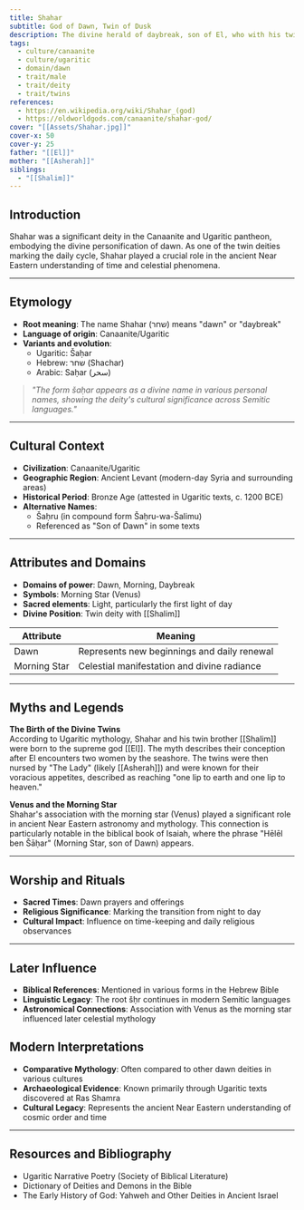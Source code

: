 ```yaml
---
title: Shahar
subtitle: God of Dawn, Twin of Dusk
description: The divine herald of daybreak, son of El, who with his twin brother marked the eternal dance of light and shadow
tags:
  - culture/canaanite
  - culture/ugaritic
  - domain/dawn
  - trait/male
  - trait/deity
  - trait/twins
references:
  - https://en.wikipedia.org/wiki/Shahar_(god)
  - https://oldworldgods.com/canaanite/shahar-god/
cover: "[[Assets/Shahar.jpg]]"
cover-x: 50
cover-y: 25
father: "[[El]]"
mother: "[[Asherah]]"
siblings:
  - "[[Shalim]]"
---
```

## Introduction
Shahar was a significant deity in the Canaanite and Ugaritic pantheon, embodying the divine personification of dawn. As one of the twin deities marking the daily cycle, Shahar played a crucial role in the ancient Near Eastern understanding of time and celestial phenomena.

---

## Etymology

- **Root meaning**: The name Shahar (שחר) means "dawn" or "daybreak"
- **Language of origin**: Canaanite/Ugaritic
- **Variants and evolution**:
  - Ugaritic: Šaḥar
  - Hebrew: שחר (Shachar)
  - Arabic: Saḥar (سحر)

> _"The form šaḥar appears as a divine name in various personal names, showing the deity's cultural significance across Semitic languages."_

---

## Cultural Context

- **Civilization**: Canaanite/Ugaritic
- **Geographic Region**: Ancient Levant (modern-day Syria and surrounding areas)
- **Historical Period**: Bronze Age (attested in Ugaritic texts, c. 1200 BCE)
- **Alternative Names**:
  - Šaḥru (in compound form Šaḥru-wa-Šalimu)
  - Referenced as "Son of Dawn" in some texts

---

## Attributes and Domains

- **Domains of power**: Dawn, Morning, Daybreak
- **Symbols**: Morning Star (Venus)
- **Sacred elements**: Light, particularly the first light of day
- **Divine Position**: Twin deity with [[Shalim]]

| Attribute | Meaning |
|-----------|----------|
| Dawn | Represents new beginnings and daily renewal |
| Morning Star | Celestial manifestation and divine radiance |

---

## Myths and Legends

**The Birth of the Divine Twins**  
According to Ugaritic mythology, Shahar and his twin brother [[Shalim]] were born to the supreme god [[El]]. The myth describes their conception after El encounters two women by the seashore. The twins were then nursed by "The Lady" (likely [[Asherah]]) and were known for their voracious appetites, described as reaching "one lip to earth and one lip to heaven."

**Venus and the Morning Star**  
Shahar's association with the morning star (Venus) played a significant role in ancient Near Eastern astronomy and mythology. This connection is particularly notable in the biblical book of Isaiah, where the phrase "Hēlēl ben Šāḥar" (Morning Star, son of Dawn) appears.

---

## Worship and Rituals

- **Sacred Times**: Dawn prayers and offerings
- **Religious Significance**: Marking the transition from night to day
- **Cultural Impact**: Influence on time-keeping and daily religious observances

---

## Later Influence

- **Biblical References**: Mentioned in various forms in the Hebrew Bible
- **Linguistic Legacy**: The root šḥr continues in modern Semitic languages
- **Astronomical Connections**: Association with Venus as the morning star influenced later celestial mythology

## Modern Interpretations

- **Comparative Mythology**: Often compared to other dawn deities in various cultures
- **Archaeological Evidence**: Known primarily through Ugaritic texts discovered at Ras Shamra
- **Cultural Legacy**: Represents the ancient Near Eastern understanding of cosmic order and time

---

## Resources and Bibliography

- Ugaritic Narrative Poetry (Society of Biblical Literature)
- Dictionary of Deities and Demons in the Bible
- The Early History of God: Yahweh and Other Deities in Ancient Israel